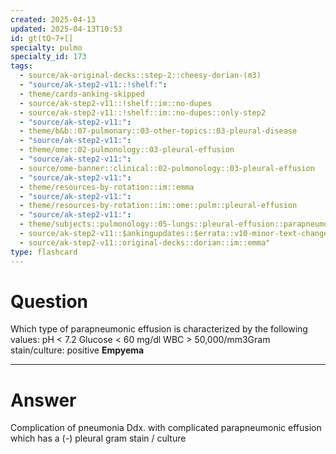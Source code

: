 ```yaml
---
created: 2025-04-13
updated: 2025-04-13T10:53
id: gt(tQ~7+[]
specialty: pulmo
specialty_id: 173
tags:
  - source/ak-original-decks::step-2::cheesy-dorian-(m3)
  - "source/ak-step2-v11::!shelf:": 
  - theme/cards-anking-skipped
  - source/ak-step2-v11::!shelf::im::no-dupes
  - source/ak-step2-v11::!shelf::im::no-dupes::only-step2
  - "source/ak-step2-v11:": 
  - theme/b&b::07-pulmonary::03-other-topics::03-pleural-disease
  - "source/ak-step2-v11:": 
  - theme/ome::02-pulmonology::03-pleural-effusion
  - "source/ak-step2-v11:": 
  - source/ome-banner::clinical::02-pulmonology::03-pleural-effusion
  - "source/ak-step2-v11:": 
  - theme/resources-by-rotation::im::emma
  - "source/ak-step2-v11:": 
  - theme/resources-by-rotation::im::ome::pulm::pleural-effusion
  - "source/ak-step2-v11:": 
  - theme/subjects::pulmonology::05-lungs::pleural-effusion::parapneumonic-effusion::empyema
  - source/ak-step2-v11::$ankingupdates::$errata::v10-minor-text-changes
  - source/ak-step2-v11::original-decks::dorian::im::emma"
type: flashcard
---
```


# Question
Which type of parapneumonic effusion is characterized by the following values:    pH < 7.2 Glucose < 60 mg/dl WBC > 50,000/mm3Gram stain/culture: positive    **Empyema**

---

# Answer
Complication of pneumonia Ddx. with complicated parapneumonic effusion which has a (-) pleural gram stain / culture